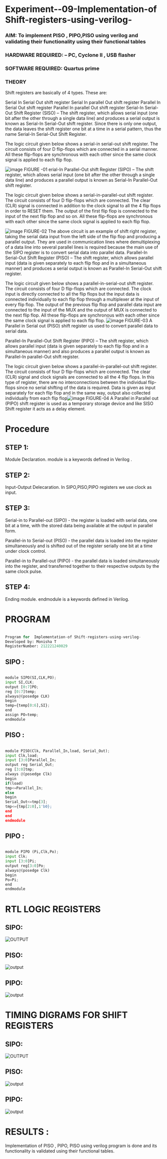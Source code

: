 
# Experiment--09-Implementation-of Shift-registers-using-verilog-
### AIM: To implement PISO , PIPO,PISO  using verilog and validating their functionality using their functional tables
### HARDWARE REQUIRED:  – PC, Cyclone II , USB flasher
### SOFTWARE REQUIRED:   Quartus prime
### THEORY 
Shift registers are basically of 4 types. These are:

Serial In Serial Out shift register
Serial In parallel Out shift register
Parallel In Serial Out shift register
Parallel In parallel Out shift register
Serial-In Serial-Out Shift Register (SISO) –
The shift register, which allows serial input (one bit after the other through a single data line) and produces a serial output is known as Serial-In Serial-Out shift register. Since there is only one output, the data leaves the shift register one bit at a time in a serial pattern, thus the name Serial-In Serial-Out Shift Register.

The logic circuit given below shows a serial-in serial-out shift register. The circuit consists of four D flip-flops which are connected in a serial manner. All these flip-flops are synchronous with each other since the same clock signal is applied to each flip flop.

![image](https://user-images.githubusercontent.com/36288975/172337366-540cc45e-11fe-4cce-9503-560dc704bc7d.png)
FIGURE -01 
erial-In Parallel-Out shift Register (SIPO) –
The shift register, which allows serial input (one bit after the other through a single data line) and produces a parallel output is known as Serial-In Parallel-Out shift register.

The logic circuit given below shows a serial-in-parallel-out shift register. The circuit consists of four D flip-flops which are connected. The clear (CLR) signal is connected in addition to the clock signal to all the 4 flip flops in order to RESET them. The output of the first flip flop is connected to the input of the next flip flop and so on. All these flip-flops are synchronous with each other since the same clock signal is applied to each flip flop.

![image](https://user-images.githubusercontent.com/36288975/172337438-03416c7e-7c9d-4939-ba34-c355b9fc79c5.png)
FIGURE-02
The above circuit is an example of shift right register, taking the serial data input from the left side of the flip flop and producing a parallel output. They are used in communication lines where demultiplexing of a data line into several parallel lines is required because the main use of the SIPO register is to convert serial data into parallel data.
Parallel-In Serial-Out Shift Register (PISO) –
The shift register, which allows parallel input (data is given separately to each flip flop and in a simultaneous manner) and produces a serial output is known as Parallel-In Serial-Out shift register.

The logic circuit given below shows a parallel-in-serial-out shift register. The circuit consists of four D flip-flops which are connected. The clock input is directly connected to all the flip flops but the input data is connected individually to each flip flop through a multiplexer at the input of every flip flop. The output of the previous flip flop and parallel data input are connected to the input of the MUX and the output of MUX is connected to the next flip flop. All these flip-flops are synchronous with each other since the same clock signal is applied to each flip flop.
![image](https://user-images.githubusercontent.com/36288975/172337544-1632407f-1743-4b17-b480-00663d01e59f.png)
FIGURE-03
A Parallel in Serial out (PISO) shift register us used to convert parallel data to serial data.

Parallel-In Parallel-Out Shift Register (PIPO) –
The shift register, which allows parallel input (data is given separately to each flip flop and in a simultaneous manner) and also produces a parallel output is known as Parallel-In parallel-Out shift register.

The logic circuit given below shows a parallel-in-parallel-out shift register. The circuit consists of four D flip-flops which are connected. The clear (CLR) signal and clock signals are connected to all the 4 flip flops. In this type of register, there are no interconnections between the individual flip-flops since no serial shifting of the data is required. Data is given as input separately for each flip flop and in the same way, output also collected individually from each flip flop![image](https://user-images.githubusercontent.com/36288975/172337661-babb1f90-6286-4d14-8cbd-26a380ee085e.png)
FIGURE-04
A Parallel in Parallel out (PIPO) shift register is used as a temporary storage device and like SISO Shift register it acts as a delay element.

# Procedure

## STEP 1:

Module Declaration. module is a keywords defined in Verilog .

## STEP 2:

Input-Output Delecaration. In SIPO,PISO,PIPO registers we use clock as input.

## STEP 3:

Serial-in to Parallel-out (SIPO) - the register is loaded with serial data, one bit at a time, with the stored data being available at the output in parallel form.

Parallel-in to Serial-out (PISO) - the parallel data is loaded into the register simultaneously and is shifted out of the register serially one bit at a time under clock control.

Parallel-in to Parallel-out (PIPO) - the parallel data is loaded simultaneously into the register, and transferred together to their respective outputs by the same clock pulse.

## STEP 4:

Ending module. endmodule is a keywords defined in Verilog.


# PROGRAM 
``` python

Program for  Implementation-of Shift-registers-using-verilog-
Developed by: Monisha T
RegisterNumber: 212221240029 

```
## SIPO :

```PYTHON

module SIPO(SI,CLK,PO);
input SI,CLK;
output [0:7]PO;
reg [0:7]temp;
always@(posedge CLK)
begin 
temp={temp[0:6],SI};
end 
assign PO=temp;
endmodule 

```
## PISO :

```python

module PISO(Clk, Parallel_In,load, Serial_Out);
input Clk,load;
input [3:0]Parallel_In;
output reg Serial_Out;
reg [3:0]tmp;
always @(posedge Clk)
begin
if(load)
tmp<=Parallel_In;
else
begin
Serial_Out<=tmp[3];
tmp<={tmp[2:0],1'b0};
end
end
endmodule

```

## PIPO :

```PYTHON

module PIPO (Pi,Clk,Po);
input Clk;
input [3:0]Pi;
output reg[3:0]Po;
always@(posedge Clk)
begin
Po=Pi;
end 
endmodule 

```

# RTL LOGIC  REGISTERS   

## SIPO:

![OUTPUT](./output1.png)

## PISO:

![output](./output2.png)

## PIPO:

![output](./output3.png)


# TIMING DIGRAMS FOR SHIFT REGISTERS

## SIPO:

![OUTPUT](./output4.png)

## PISO:

![output](./output5.png)

## PIPO:

![output](./output6.png)


# RESULTS :

Implementation of PISO , PIPO, PISO using verilog program is done and its functionality is validated using their functional tables.
